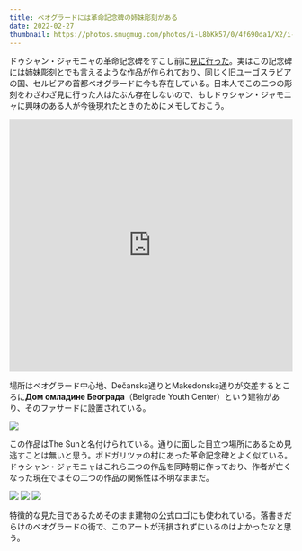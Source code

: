 ```yaml
---
title: ベオグラードには革命記念碑の姉妹彫刻がある
date: 2022-02-27
thumbnail: https://photos.smugmug.com/photos/i-L8bKk57/0/4f690da1/X2/i-L8bKk57-X2.jpg
---
```


ドゥシャン・ジャモニャの革命記念碑をすこし前に[見に行った](/post/1644769315/)。実はこの記念碑には姉妹彫刻とでも言えるような作品が作られており、同じく旧ユーゴスラビアの国、セルビアの首都ベオグラードに今も存在している。日本人でこの二つの彫刻をわざわざ見に行った人はたぶん存在しないので、もしドゥシャン・ジャモニャに興味のある人が今後現れたときのためにメモしておこう。

<iframe src="https://www.google.com/maps/embed?pb=!1m14!1m8!1m3!1d11321.117866794037!2d20.45693784387207!3d44.815870961591266!3m2!1i1024!2i768!4f13.1!3m3!1m2!1s0x0%3A0x31eb78a530a7b7fb!2sBelgrade%20Youth%20Center!5e0!3m2!1sen!2sbg!4v1645912808289!5m2!1sen!2sbg" width="100%" height="450" style="border:0;" allowfullscreen="" loading="lazy"></iframe>

場所はベオグラード中心地、Dečanska通りとMakedonska通りが交差するところに**Дом омладине Београда**（Belgrade Youth Center）という建物があり、そのファサードに設置されている。

![](https://photos.smugmug.com/photos/i-L8bKk57/0/4f690da1/X2/i-L8bKk57-X2.jpg)

この作品はThe Sunと名付けられている。通りに面した目立つ場所にあるため見逃すことは無いと思う。ポドガリツァの村にあった革命記念碑とよく似ている。ドゥシャン・ジャモニャはこれら二つの作品を同時期に作っており、作者が亡くなった現在ではその二つの作品の関係性は不明なままだ。

![](https://photos.smugmug.com/photos/i-kHqH5kT/0/195a6052/X2/i-kHqH5kT-X2.jpg)
![](https://photos.smugmug.com/photos/i-Rv4Tc6k/0/09fd93e9/X2/i-Rv4Tc6k-X2.jpg)
![](https://photos.smugmug.com/photos/i-VcS8w7H/0/59935c0f/X2/i-VcS8w7H-X2.jpg)

特徴的な見た目であるためそのまま建物の公式ロゴにも使われている。落書きだらけのベオグラードの街で、このアートが汚損されずにいるのはよかったなと思う。

